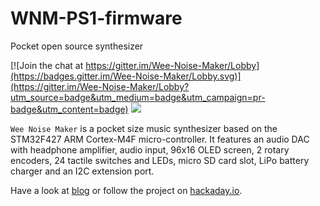 # WNM-PS1-firmware

Pocket open source synthesizer

[![Join the chat at https://gitter.im/Wee-Noise-Maker/Lobby](https://badges.gitter.im/Wee-Noise-Maker/Lobby.svg)](https://gitter.im/Wee-Noise-Maker/Lobby?utm_source=badge&utm_medium=badge&utm_campaign=pr-badge&utm_content=badge) [![](https://hackaday-io-badges.herokuapp.com/19326.svg)]({https://hackaday.io/project/19326-wee-noise-maker})

`Wee Noise Maker` is a pocket size music synthesizer based on the STM32F427 ARM
Cortex-M4F micro-controller. It features an audio DAC with headphone amplifier,
audio input, 96x16 OLED screen, 2 rotary encoders, 24 tactile switches and
LEDs, micro SD card slot, LiPo battery charger and an I2C extension port.

Have a look at [blog](https://fabien-chouteau.github.io/Wee-Noise-Maker/)
or follow the project on
[hackaday.io](https://hackaday.io/project/19326-wee-noise-maker).
